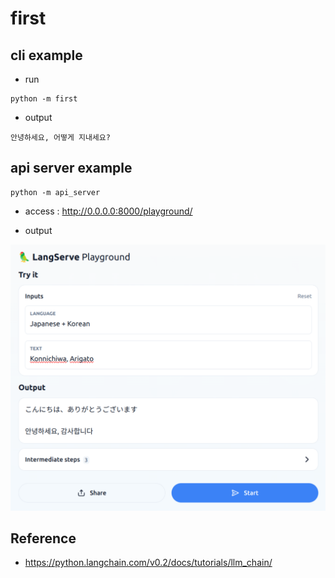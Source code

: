 # first

## cli example

- run

```
python -m first
```

- output

```
안녕하세요, 어떻게 지내세요?
```

## api server example

```
python -m api_server
```

- access : http://0.0.0.0:8000/playground/

- output

![output](./output/apiserver_response.png)

## Reference

- https://python.langchain.com/v0.2/docs/tutorials/llm_chain/
